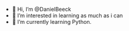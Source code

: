 - 👋 Hi, I’m @DanielBeeck
- 👀 I’m interested in learning as much as i can
- 🌱 I’m currently learning Python.

<!---
DanielBeeck/DanielBeeck is a ✨ special ✨ repository because its `README.md` (this file) appears on your GitHub profile.
You can click the Preview link to take a look at your changes.
--->
